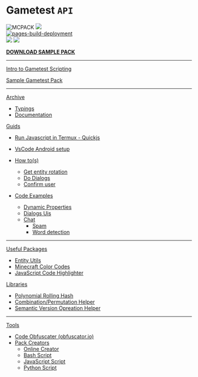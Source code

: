# Gametest `API` 

![MCPACK](https://github.com/WavePlayz/Gametest-API/actions/workflows/pack.yml/badge.svg?branch=main)
![](https://komarev.com/ghpvc/?username=WavePlayz&color=grey&label=Hits)  
[![pages-build-deployment](https://github.com/WavePlayz/Gametest-API/actions/workflows/pages/pages-build-deployment/badge.svg?branch=main)](https://github.com/WavePlayz/Gametest-API/actions/workflows/pages/pages-build-deployment)  
![](https://img.shields.io/github/repo-size/WavePlayz/Gametest-API)
![](https://img.shields.io/github/v/release/WavePlayz/Gametest-API?display_name=tag)

[**DOWNLOAD SAMPLE PACK**](https://github.com/WavePlayz/Gametest-API/releases/latest)  

---

[Intro to Gametest Scripting](intro-to-gametest-scripting.md)  

[Sample Gametest Pack](sample-pack/)

---

[Archive](archive/)  
- [Typings](archive/typings/)  
- [Documentation](archive/docs/)  


[Guids](guide/)
- [Run Javascript in Termux - Quickjs](guide/termux-quickjs-setup.md)  
- [VsCode Android setup](guide/vscode-android-setup.md)  

- [How to(s)](guide/howto/)
  - [Get entity rotation](guide/howto/player-rotation.md)
  - [Do Dialogs](guide/howto/dialog-ui.md)
  - [Confirm user](guide/howto/confirm.md)  
  
- [Code Examples](guide/examples/)
  - [Dynamic Properties](guide/examples/dynamic_properties/script.js)
  - [Dialogs Uis](guide/examples/dialog_ui/script.js)
  - [Chat](guide/examples/chat/)
    - [Spam](guide/examples/chat/spam.js)
    - [Word detection](guide/examples/chat/detaction.js)

---

[Useful Packages](packages/)
- [Entity Utils](packages/entity_utils/README.md)
- [Minecraft Color Codes](packages/mc_color/README.md)
- [JavaScript Code Highlighter](packages/js_highlight/README.md)

[Libraries](libraries/)
- [Polynomial Rolling Hash](libraries/poly_roll_hash/README.md)  
- [Combination/Permutation Helper](libraries/kramacaya/README.md)  
- [Semantic Version Opreation Helper](libraries/semver/README.md)  

---

[Tools](tools/)
- [Code Obfuscater (obfuscator.io)](https://obfuscator.io/)
- [Pack Creators]()
  -  [Online Creator](https://waveplayz.github.io/Gametest-API/pack.html)
  -  [Bash Script]()  
  -  [JavaScript Script]()
  -  [Python Script]()
  



